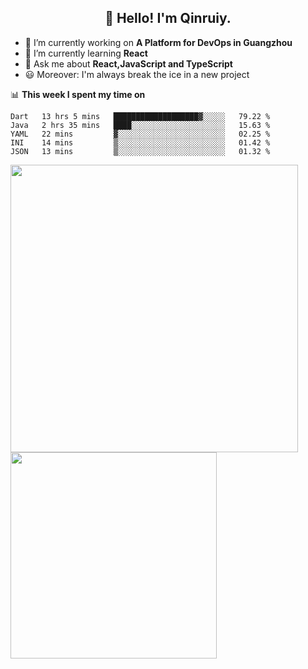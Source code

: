 <h2 align="center">👋 Hello! I'm Qinruiy.</h2>


- 🔭 I’m currently working on **A Platform for DevOps in Guangzhou**
- 🌱 I’m currently learning **React**
- 💬 Ask me about **React,JavaScript and TypeScript**
- 😃 Moreover: I'm always break the ice in a new project

📊 **This week I spent my time on**

<!--START_SECTION:waka-->
```text
Dart   13 hrs 5 mins   ███████████████████▓░░░░░   79.22 % 
Java   2 hrs 35 mins   ████░░░░░░░░░░░░░░░░░░░░░   15.63 % 
YAML   22 mins         ▓░░░░░░░░░░░░░░░░░░░░░░░░   02.25 % 
INI    14 mins         ▒░░░░░░░░░░░░░░░░░░░░░░░░   01.42 % 
JSON   13 mins         ▒░░░░░░░░░░░░░░░░░░░░░░░░   01.32 % 
```
<!--END_SECTION:waka-->

<p>
<img align="left" width="460" src="https://github-readme-stats.vercel.app/api?username=Qinruiy&custom_title=Qrinruiy's Github Stats&theme=graywhite&hide_border=true"/> <img align="left" width="330" src="https://github-readme-stats.vercel.app/api/top-langs/?username=Qinruiy&layout=compact&theme=graywhite&hide_border=true"/>
</p>
